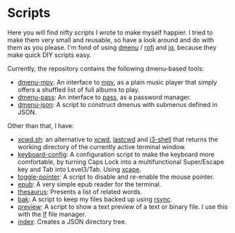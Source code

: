 Scripts
===============================================================================

Here you will find nifty scripts I wrote to make myself happier. I tried to 
make them very small and reusable, so have a look around and do with them as 
you please. I'm fond of using [dmenu](http://tools.suckless.org/dmenu/) / 
[rofi](https://github.com/DaveDavenport/rofi) and 
[jq](https://stedolan.github.io/jq/), because they make quick DIY scripts 
easy.

Currently, the repository contains the following dmenu-based tools:

- [dmenu-mpv](dmenu-mpv): An interface to [mpv](https://mpv.io/), as a plain 
  music player that simply offers a shuffled list of full albums to play.
- [dmenu-pass](dmenu-pass): An interface to 
  [pass](http://www.zx2c4.com/projects/password-store/), as a password 
  manager.
- [dmenu-json](dmenu-json): A script to construct dmenus with submenus defined 
  in JSON.

Other than that, I have:

- [xcwd.sh](xcwd.sh): an alternative to 
  [xcwd](https://github.com/schischi/xcwd), 
  [lastcwd](https://github.com/wknapik/lastcwd) and
  [i3-shell](https://gist.github.com/viking/5851049#file-i3-shell-sh) that 
  returns the working directory of the currently active terminal window.
- [keyboard-config](keyboard-config): A configuration script to make the 
  keyboard more comfortable, by turning Caps Lock into a multifunctional 
  Super/Escape key and Tab into Level3/Tab. Using 
  [xcape](https://github.com/alols/xcape). 
- [toggle-pointer](toggle-pointer): A script to disable and re-enable the 
  mouse pointer.
- [epub](epub): A very simple epub reader for the terminal.
- [thesaurus](thesaurus): Presents a list of related words.
- [bak](bak): A script to keep my files backed up using 
  [rsync](https://rsync.samba.org/).
- [preview](preview): A script to show a text preview of a text or binary 
  file. I use this with the [lf](https://github.com/gokcehan/lf) file manager.
- [index](index): Creates a JSON directory tree.
